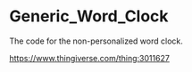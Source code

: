 # Generic_Word_Clock
The code for the non-personalized word clock.

https://www.thingiverse.com/thing:3011627
